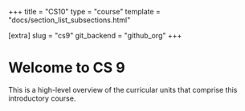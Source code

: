 +++
title = "CS10"
type = "course"
template = "docs/section_list_subsections.html"


[extra]
slug = "cs9"
git_backend = "github_org"
+++

# Welcome to CS 9

This is a high-level overview of the curricular units that comprise this introductory course.

<!-- ## [Unit 00: Drawing](unit00) -->

